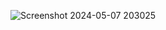 ![Screenshot 2024-05-07 203025](https://github.com/Amisha0971/STUDENT-RESULT-MANAGEMENT-SYSTEM-PHP/assets/136344215/d586f1fe-a16c-428d-829f-dd12860ea1a1)
